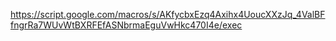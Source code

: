 https://script.google.com/macros/s/AKfycbxEzq4Axihx4UoucXXzJq_4ValBFfngrRa7WUvWtBXRFEfASNbrmaEguVwHkc470I4e/exec
